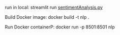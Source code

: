 run in local: streamlit run [sentimentAnalysis.py](sentimentAnalysis.py)

Build Docker image: docker build -t nlp .

Run Docker containerP: docker run -p 8501:8501 nlp